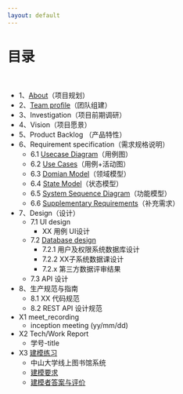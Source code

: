 ```yaml
---
layout: default
---
```


# [](#TOC)目录

&nbsp;&nbsp; 

* 1、[About](./about)（项目规划）
* 2、[Team profile](./team-profile.md)（团队组建）
* 3、Investigation（项目前期调研）
* 4、Vision（项目愿景）
* 5、Product Backlog （产品特性）
* 6、Requirement specification（需求规格说明）
    - 6.1 [Usecase Diagram](./asset/Use_case.png)（用例图）
    - 6.2 [Use Cases](./use_case.md)（用例+活动图）
    - 6.3 [Domian Model](./domain_model.png)（领域模型）
    - 6.4 [State Model](./state_model)（状态模型）
    - 6.5 [System Sequence Diagram](./system_seq_design)（功能模型）
    - 6.6 [Supplementary Requirements](./sup_require)（补充需求）
* 7、Design（设计）
    - 7.1 UI design
        - XX 用例 UI设计
    - 7.2 [Database design](./database_design)
        - 7.2.1 用户及权限系统数据库设计
        - 7.2.2 XX子系统数据课设计 
        - 7.2.x 第三方数据评审结果
    - 7.3 API 设计
* 8、生产规范与指南
    - 8.1 XX 代码规范
    - 8.2 REST API 设计规范
* X1 meet_recording
    - inception meeting (yy/mm/dd)
* X2 Tech/Work Report
    - 学号-title
* X3 [建模练习](./Asg_OB.md)
    - 中山大学线上图书馆系统
    - [建模要求](./Asg_OB.md)
    - [建模者答案与评价](./urls.md)
